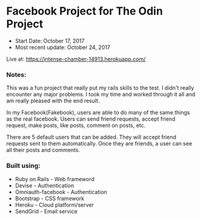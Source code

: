 # Facebook Project for The Odin Project

* Start Date: October 17, 2017
* Most recent update: October 24, 2017

Live at: https://intense-chamber-14913.herokuapp.com/

### Notes:

This was a fun project that really put my rails skills to the test.  I didn't really encounter any major problems.  I took my time and worked through it all and am really pleased with the end result.  

In my Facebook(Fakebook), users are able to do many of the same things as the real facebook.  Users can send friend requests, accept friend request, make posts, like posts, comment on posts, etc.

There are 5 default users that can be added.  They will accept friend requests sent to them automatically.  Once they are friends, a user can see all their posts and comments. 

### Built using:

* Ruby on Rails - Web frameword
* Devise - Authentication
* Omniauth-facebook - Authentication
* Bootstrap - CSS framework
* Heroku - Cloud platform/server
* SendGrid - Email service